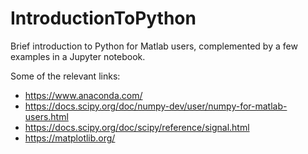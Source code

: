 # IntroductionToPython


Brief introduction to Python for Matlab users, complemented by a few examples in a Jupyter notebook. 

Some of the relevant links:

* https://www.anaconda.com/
* https://docs.scipy.org/doc/numpy-dev/user/numpy-for-matlab-users.html
* https://docs.scipy.org/doc/scipy/reference/signal.html
* https://matplotlib.org/
